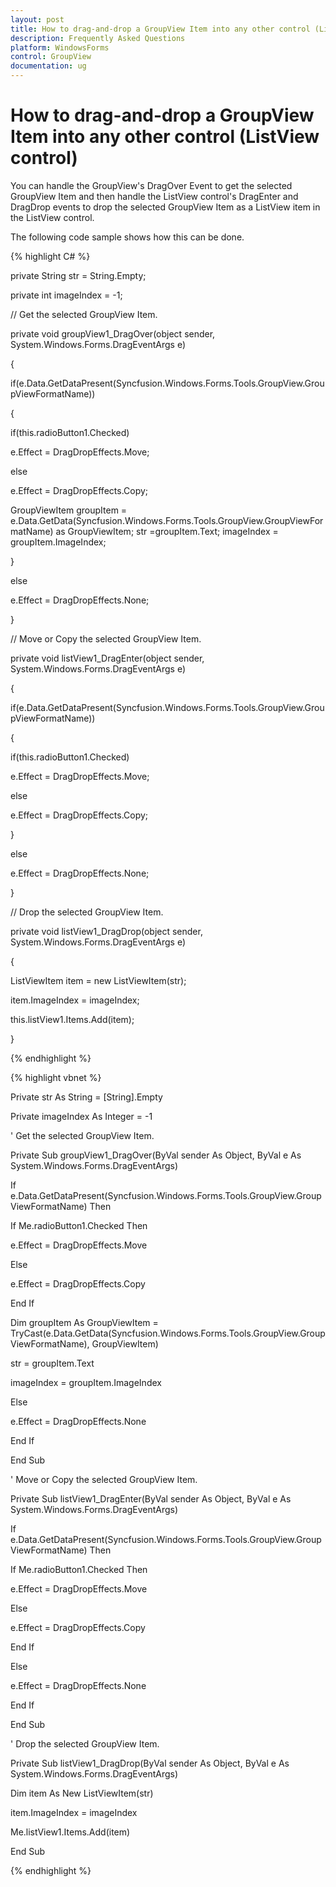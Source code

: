 ```yaml
---
layout: post
title: How to drag-and-drop a GroupView Item into any other control (ListView control) | WindowsForms | Syncfusion
description: Frequently Asked Questions
platform: WindowsForms
control: GroupView
documentation: ug
---
```

# How to drag-and-drop a GroupView Item into any other control (ListView control)

You can handle the GroupView's DragOver Event to get the selected GroupView Item and then handle the ListView control's DragEnter and DragDrop events to drop the selected GroupView Item as a ListView item in the ListView control.

The following code sample shows how this can be done.

{% highlight C# %}  

private String str = String.Empty; 

private int imageIndex = -1; 

// Get the selected GroupView Item.

private void groupView1_DragOver(object sender, System.Windows.Forms.DragEventArgs e) 

{ 

if(e.Data.GetDataPresent(Syncfusion.Windows.Forms.Tools.GroupView.GroupViewFormatName)) 

{ 

if(this.radioButton1.Checked) 

e.Effect = DragDropEffects.Move; 

else 

e.Effect = DragDropEffects.Copy; 

GroupViewItem groupItem = e.Data.GetData(Syncfusion.Windows.Forms.Tools.GroupView.GroupViewFormatName) as GroupViewItem; str =groupItem.Text; imageIndex = groupItem.ImageIndex; 

}  

else  

e.Effect = DragDropEffects.None; 

} 

// Move or Copy the selected GroupView Item.

private void listView1_DragEnter(object sender, System.Windows.Forms.DragEventArgs e) 

{ 

if(e.Data.GetDataPresent(Syncfusion.Windows.Forms.Tools.GroupView.GroupViewFormatName)) 

{ 

if(this.radioButton1.Checked) 

e.Effect = DragDropEffects.Move; 

else 

e.Effect = DragDropEffects.Copy; 

} 

else 

e.Effect = DragDropEffects.None; 

} 

// Drop the selected GroupView Item.

private void listView1_DragDrop(object sender, System.Windows.Forms.DragEventArgs e) 

{ 

ListViewItem item = new ListViewItem(str);  

item.ImageIndex = imageIndex; 

this.listView1.Items.Add(item); 

} 

{% endhighlight %}



{% highlight vbnet %} 

Private str As String = [String].Empty

Private imageIndex As Integer = -1

' Get the selected GroupView Item.

Private Sub groupView1_DragOver(ByVal sender As Object, ByVal e As System.Windows.Forms.DragEventArgs)

If e.Data.GetDataPresent(Syncfusion.Windows.Forms.Tools.GroupView.GroupViewFormatName) Then

If Me.radioButton1.Checked Then

e.Effect = DragDropEffects.Move

Else

e.Effect = DragDropEffects.Copy

End If

Dim groupItem As GroupViewItem = TryCast(e.Data.GetData(Syncfusion.Windows.Forms.Tools.GroupView.GroupViewFormatName), GroupViewItem)

str = groupItem.Text

imageIndex = groupItem.ImageIndex

Else

e.Effect = DragDropEffects.None

End If

End Sub

' Move or Copy the selected GroupView Item.

Private Sub listView1_DragEnter(ByVal sender As Object, ByVal e As System.Windows.Forms.DragEventArgs)

If e.Data.GetDataPresent(Syncfusion.Windows.Forms.Tools.GroupView.GroupViewFormatName) Then

If Me.radioButton1.Checked Then

e.Effect = DragDropEffects.Move

Else

e.Effect = DragDropEffects.Copy

End If

Else

e.Effect = DragDropEffects.None

End If

End Sub

' Drop the selected GroupView Item.

Private Sub listView1_DragDrop(ByVal sender As Object, ByVal e As System.Windows.Forms.DragEventArgs)

Dim item As New ListViewItem(str)

item.ImageIndex = imageIndex

Me.listView1.Items.Add(item)

End Sub

{% endhighlight %}